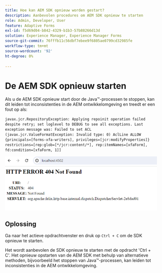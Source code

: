 ```yaml
---
title: Hoe kan AEM SDK opnieuw worden gestart?
description: Aanbevolen procedures om AEM SDK opnieuw te starten
role: Admin, Developer, User
feature: Adaptive Forms
exl-id: f5d69d04-b842-4329-b1b3-57b88266d13d
solution: Experience Manager, Experience Manager Forms
source-git-commit: 76fffb11c56dbf7ebee9f6805ae0799cd32985fe
workflow-type: tm+mt
source-wordcount: '92'
ht-degree: 0%

---
```


# De AEM SDK opnieuw starten

Als u de AEM SDK opnieuw start door de Java™-processen te stoppen, kan dit leiden tot inconsistenties in de AEM ontwikkelomgeving en treedt er een fout op als:

`javax.jcr.RepositoryException: Applying repoinit operation failed despite retry; set loglevel to DEBUG to see all exceptions. Last exception message was: Failed to set ACL (javax.jcr.ValueFormatException: Invalid type: 0) AclLine ALLOW {principals=[forms-xfa-writers], privileges=[jcr:modifyProperties]} restrictions=[rep:glob=[*/jcr:content/*], rep:itemNames=[xfaForm], fd:condition=[xfaForm, 1]]`

![Start-name-sdk-error](/help/forms/using/assets/restart-sdk-error.png)

## Oplossing

Ga naar het actieve opdrachtvenster en druk op `Ctrl + C` om de SDK opnieuw te starten.

Het wordt aanbevolen de SDK opnieuw te starten met de opdracht &#39;Ctrl + C&#39;. Het opnieuw opstarten van de AEM SDK met behulp van alternatieve methoden, bijvoorbeeld het stoppen van Java™-processen, kan leiden tot inconsistenties in de AEM ontwikkelomgeving.
